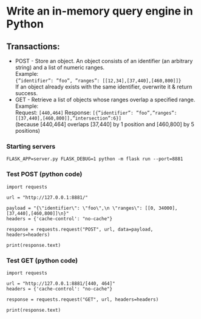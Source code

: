 # Write an in-memory query engine in Python

## Transactions:

* POST - Store an object. An object consists of an identifier (an arbitrary string) and a list of numeric ranges. 
<br />Example:<br />
```{”identifier”: ”foo”, ”ranges”: [[12,34],[37,440],[460,800]]}```
<br />If an object already exists with the same identifier, overwrite it & return success.
* GET - Retrieve a list of objects whose ranges overlap a specified range. <br />Example:<br />
Request: ```[440,464]```
Response: ```[{”identifier”: ”foo”,”ranges”:[[37,440],[460,800]],”intersection”:6}]```
<br />(because [440,464] overlaps [37,440] by 1 position and [460,800] by 5 positions)

### Starting servers

```
FLASK_APP=server.py FLASK_DEBUG=1 python -m flask run --port=8881
```

### Test POST (python code)

```
import requests

url = "http://127.0.0.1:8881/"

payload = "{\"identifier\": \"foo\",\n \"ranges\": [[0, 34000],[37,440],[460,800]]\n}"
headers = {'cache-control': "no-cache"}

response = requests.request("POST", url, data=payload, headers=headers)

print(response.text)
```

### Test GET (python code)
```
import requests

url = "http://127.0.0.1:8881/[440, 464]"
headers = {'cache-control': "no-cache"}

response = requests.request("GET", url, headers=headers)

print(response.text)
```